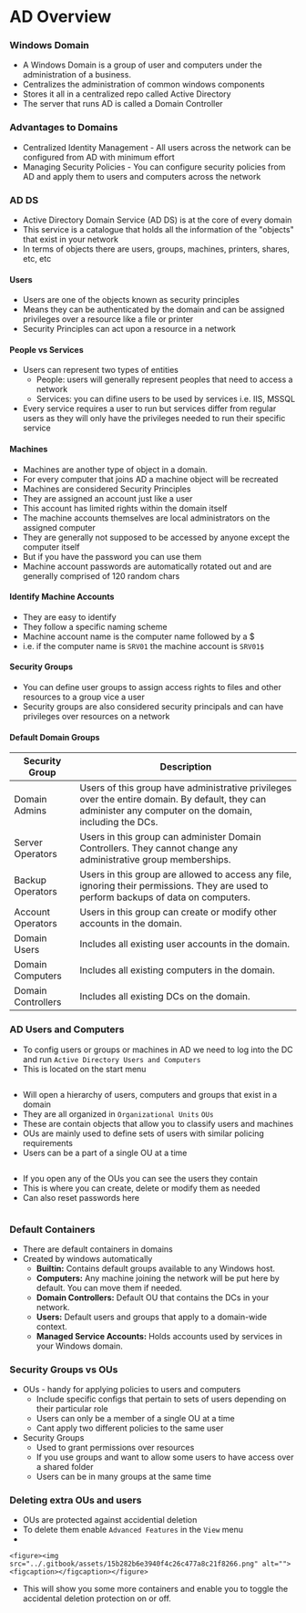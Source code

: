 # AD Overview

### Windows Domain

* A Windows Domain is a group of user and computers under the administration of a business.
* Centralizes the administration of common windows components
* Stores it all in a centralized repo called Active Directory
* The server that runs AD is called a Domain Controller

### Advantages to Domains

* Centralized Identity Management - All users across the network can be configured from AD with minimum effort
* Managing Security Policies - You can configure security policies from AD and apply them to users and computers across the network&#x20;

### AD DS

* Active Directory Domain Service (AD DS) is at the core of every domain
* This service is a catalogue that holds all the information of the "objects" that exist in your network
* In terms of objects there are users, groups, machines, printers, shares, etc, etc

#### Users

* Users are one of the objects known as security principles&#x20;
* Means they can be authenticated by the domain and can be assigned privileges over a resource like a file or printer
* Security Principles can act upon a resource in a network&#x20;

#### People vs Services&#x20;

* Users can represent two types of entities&#x20;
  * People: users will generally represent peoples that need to access a network&#x20;
  * Services: you can difine users to be used by services i.e. IIS, MSSQL
* Every service requires a user to run but services differ from regular users as they will only have the privileges needed to run their specific service

#### Machines

* Machines are another type of object in a domain.
* For every computer that joins AD a machine object will be recreated
* Machines are considered Security Principles&#x20;
* They are assigned an account just like a user&#x20;
* This account has limited rights within the domain itself&#x20;
* The machine accounts themselves are local administrators on the assigned computer
* They are generally not supposed to be accessed by anyone except the computer itself&#x20;
* But if you have the password you can use them&#x20;
* Machine account passwords are automatically rotated out and are generally comprised of 120 random chars&#x20;

#### Identify Machine Accounts&#x20;

* They are easy to identify&#x20;
* They follow a specific naming scheme&#x20;
* Machine account name is the computer name followed by a $&#x20;
* i.e. if the computer name is `SRV01` the machine account is `SRV01$`&#x20;

#### Security Groups&#x20;

* You can define user groups to assign access rights to files and other resources to a group vice a user&#x20;
* Security groups are also considered security principals and can have privileges over resources on a network&#x20;

#### Default Domain Groups&#x20;

| Security Group     | Description                                                                                                                                               |
| ------------------ | --------------------------------------------------------------------------------------------------------------------------------------------------------- |
| Domain Admins      | Users of this group have administrative privileges over the entire domain. By default, they can administer any computer on the domain, including the DCs. |
| Server Operators   | Users in this group can administer Domain Controllers. They cannot change any administrative group memberships.                                           |
| Backup Operators   | Users in this group are allowed to access any file, ignoring their permissions. They are used to perform backups of data on computers.                    |
| Account Operators  | Users in this group can create or modify other accounts in the domain.                                                                                    |
| Domain Users       | Includes all existing user accounts in the domain.                                                                                                        |
| Domain Computers   | Includes all existing computers in the domain.                                                                                                            |
| Domain Controllers | Includes all existing DCs on the domain.                                                                                                                  |

### AD Users and Computers&#x20;

* To config users or groups or machines in AD we need to log into the DC and run `Active Directory Users and Computers`&#x20;
* This is located on the start menu&#x20;

<figure><img src="../.gitbook/assets/11d01963392078c1450300d2881f9160.png" alt=""><figcaption></figcaption></figure>

* Will open a hierarchy of users, computers and groups that exist in a domain&#x20;
* They are all organized in `Organizational Units` `OUs`
* These are contain objects that allow you to classify users and machines&#x20;
* OUs are mainly used to define sets of users with similar policing requirements&#x20;
* Users can be a part of a single OU at a time&#x20;

<figure><img src="../.gitbook/assets/c5b1d321108bc065771eba62d24f5e83.png" alt=""><figcaption></figcaption></figure>

* If you open any of the OUs you can see the users they contain
* This is where you can create, delete or modify them as needed
* Can also reset passwords here

<figure><img src="../.gitbook/assets/76e01efece5a00cc91f7099226130c5c.png" alt=""><figcaption></figcaption></figure>

### Default Containers&#x20;

* There are default containers in domains&#x20;
* Created by windows automatically&#x20;
  * **Builtin:** Contains default groups available to any Windows host.
  * **Computers:** Any machine joining the network will be put here by default. You can move them if needed.
  * **Domain Controllers:** Default OU that contains the DCs in your network.
  * **Users:** Default users and groups that apply to a domain-wide context.
  * **Managed Service Accounts:** Holds accounts used by services in your Windows domain.

### Security Groups vs OUs

* OUs - handy for applying policies to users and computers&#x20;
  * Include specific configs that pertain to sets of users depending on their particular role&#x20;
  * Users can only be a member of a single OU at a time
  * Cant apply two different policies to the same user&#x20;
* Security Groups&#x20;
  * Used to grant permissions over resources&#x20;
  * If you use groups and want to allow some users to have access over a shared folder&#x20;
  * Users can be in many groups at the same time

### Deleting extra OUs and users

* OUs are protected against accidential deletion&#x20;
* To delete them enable `Advanced Features` in the `View` menu
*

    <figure><img src="../.gitbook/assets/15b282b6e3940f4c26c477a8c21f8266.png" alt=""><figcaption></figcaption></figure>
* This will show you some more containers and enable you to toggle the accidental deletion protection on or off.&#x20;

<figure><img src="../.gitbook/assets/ad6b6d886c0448d14ce4ec8c62250256.png" alt=""><figcaption></figcaption></figure>











